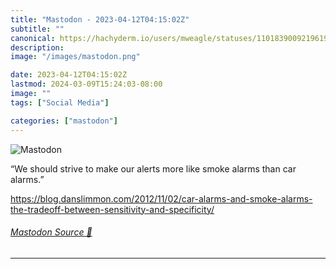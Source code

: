 ```yaml
---
title: "Mastodon - 2023-04-12T04:15:02Z"
subtitle: ""
canonical: https://hachyderm.io/users/mweagle/statuses/110183900921961967
description:
image: "/images/mastodon.png"

date: 2023-04-12T04:15:02Z
lastmod: 2024-03-09T15:24:03-08:00
image: ""
tags: ["Social Media"]

categories: ["mastodon"]
---
```

![Mastodon](/images/mastodon.png)

<p>“We should strive to make our alerts more like smoke alarms than car alarms.”</p><p><a href="https://blog.danslimmon.com/2012/11/02/car-alarms-and-smoke-alarms-the-tradeoff-between-sensitivity-and-specificity/" target="_blank" rel="nofollow noopener noreferrer" translate="no"><span class="invisible">https://</span><span class="ellipsis">blog.danslimmon.com/2012/11/02</span><span class="invisible">/car-alarms-and-smoke-alarms-the-tradeoff-between-sensitivity-and-specificity/</span></a></p>


###### [Mastodon Source 🐘](https://hachyderm.io/@mweagle/110183900921961967)

___
